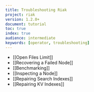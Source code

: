 ```yaml
---
title: Troubleshooting Riak
project: riak
version: 1.2.0+
document: tutorial
toc: true
index: true
audience: intermediate
keywords: [operator, troubleshooting]
---
```


* [[Open Files Limit]]
* [[Recovering a Failed Node]]
* [[Benchmarking]]
* [[Inspecting a Node]]
* [[Repairing Search Indexes]]
* [[Repairing KV Indexes]]
